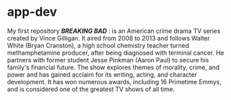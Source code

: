 # app-dev
My first repository
***BREAKING BAD***
: is an American crime drama TV series created by Vince Gilligan. It aired from 2008 to 2013 and follows Walter White (Bryan Cranston), a high school chemistry teacher turned methamphetamine producer, after being diagnosed with terminal cancer. He partners with former student Jesse Pinkman (Aaron Paul) to secure his family's financial future.
The show explores themes of morality, crime, and power and has gained acclaim for its writing, acting, and character development. It has won numerous awards, including 16 Primetime Emmys, and is considered one of the greatest TV shows of all time.
